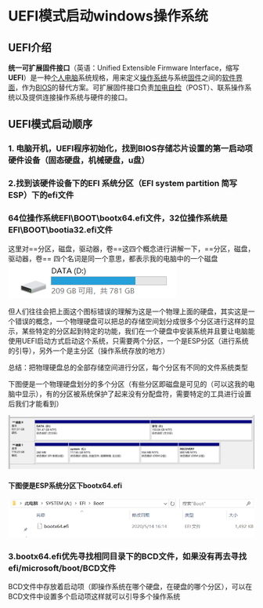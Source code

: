 # UEFI模式启动windows操作系统

## UEFI介绍

**统一可扩展固件接口**（英语：Unified Extensible Firmware Interface，缩写**UEFI**）是一种[个人电脑](https://baike.baidu.com/item/个人电脑)系统规格，用来定义[操作系统](https://baike.baidu.com/item/操作系统)与系统[固件](https://baike.baidu.com/item/固件)之间的[软件界面](https://baike.baidu.com/item/软件界面)，作为[BIOS](https://baike.baidu.com/item/BIOS)的替代方案。可扩展固件接口负责[加电自检](https://baike.baidu.com/item/加电自检)（POST）、联系操作系统以及提供连接操作系统与硬件的接口。

## UEFI模式启动顺序

### 1. 电脑开机，UEFI程序初始化，找到BIOS存储芯片设置的第一启动项硬件设备（固态硬盘，机械硬盘，u盘）

### 2.找到该硬件设备下的EFI 系统分区（EFI system partition   简写ESP）下的efi文件

### 64位操作系统EFI\BOOT\bootx64.efi文件，32位操作系统是EFI\BOOT\bootia32.efi文件



这里对==分区，磁盘，驱动器，卷==这四个概念进行讲解一下，==分区，磁盘，驱动器，卷==  四个名词是同一个意思，都表示我的电脑中的一个磁盘![image-20200805204451432](assets/硬盘分区.asset/image-20200805204451432.png)

但人们往往会把上面这个图标错误的理解为这是一个物理上面的硬盘，其实这是一个错误的概念，一个物理硬盘可以把总的存储空间划分成很多个分区进行这样的显示，某些特定的分区起到特定的功能，我们在一个硬盘中安装系统并且要让电脑能使用UEFI启动方式启动这个系统，只需要两个分区，一个是ESP分区（进行系统的引导），另外一个是主分区（操作系统存放的地方）  



总结：把物理硬盘总的全部存储空间进行分区，每个分区有不同的文件系统类型





下图便是一个物理硬盘划分的多个分区（有些分区即磁盘是可见的（可以这我的电脑中显示），有的分区被系统保护了起来没有分配盘符，需要特定的工具进行设置后我们才能看到）

![image-20200805204940045](assets/硬盘分区.asset/image-20200805204940045.png)

####  下图便是ESP系统分区下bootx64.efi

![image-20200805203831740](assets/硬盘分区.asset/image-20200805203831740.png)



### 3.bootx64.efi优先寻找相同目录下的BCD文件，如果没有再去寻找efi/microsoft/boot/BCD文件

BCD文件中存放着启动项（即操作系统在哪个硬盘，在硬盘的哪个分区），可以在BCD文件中设置多个启动项这样就可以引导多个操作系统


